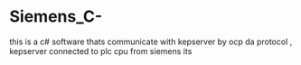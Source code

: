 # Siemens_C-
this is a c# software thats communicate with kepserver by ocp da protocol , kepserver connected to plc cpu from siemens its 
